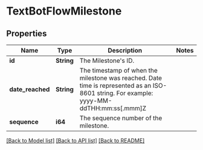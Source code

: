 # TextBotFlowMilestone

## Properties

Name | Type | Description | Notes
------------ | ------------- | ------------- | -------------
**id** | **String** | The Milestone's ID. | 
**date_reached** | **String** | The timestamp of when the milestone was reached. Date time is represented as an ISO-8601 string. For example: yyyy-MM-ddTHH:mm:ss[.mmm]Z | 
**sequence** | **i64** | The sequence number of the milestone. | 

[[Back to Model list]](../README.md#documentation-for-models) [[Back to API list]](../README.md#documentation-for-api-endpoints) [[Back to README]](../README.md)


